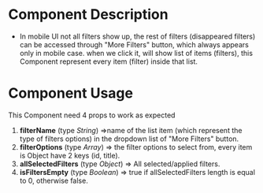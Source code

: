 # Component Description

- In mobile UI not all filters show up, the rest of filters (disappeared filters) can be accessed through "More Filters" button, which always appears only in mobile case. when we click it, will show list of items (filters), this Component represent every item (filter) inside that list.

# Component Usage

This Component need 4 props to work as expected
1. **filterName** (type *String*) =>name of the list item (which represent the type of filters options) in the dropdown list of "More Filters" button.
2. **filterOptions** (type *Array*) => the filter options to select from, every item is Object have 2 keys (id, title). 
3. **allSelectedFilters** (type *Object*) => All selected/applied filters.
4. **isFiltersEmpty** (type *Boolean*) => true if allSelectedFilters length is equal to 0, otherwise false.